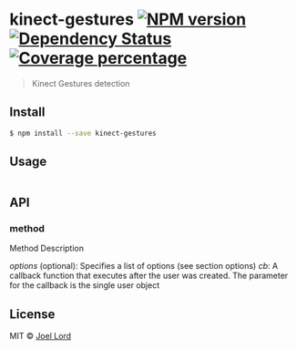 # kinect-gestures [![NPM version][npm-image]][npm-url] [![Dependency Status][daviddm-image]][daviddm-url] [![Coverage percentage][coveralls-image]][coveralls-url]
> Kinect Gestures detection


## Install

```sh
$ npm install --save kinect-gestures
```


## Usage

```js

```

## API

### method

Method Description

*options* (optional): Specifies a list of options (see section options)
*cb*: A callback function that executes after the user was created.  The parameter for the callback is the single user object

## License

MIT © [Joel Lord](http://www.github.com/joellord)


[npm-image]: https://badge.fury.io/js/kinect-gestures.svg
[npm-url]: https://npmjs.org/package/kinect-gestures
[travis-image]: https://travis-ci.org/joellord/kinect-gestures.svg?branch=master
[travis-url]: https://travis-ci.org/joellord/kinect-gestures
[daviddm-image]: https://david-dm.org/joellord/kinect-gestures.svg?theme=shields.io
[daviddm-url]: https://david-dm.org/joellord/kinect-gestures
[coveralls-image]: https://coveralls.io/repos/joellord/kinect-gestures/badge.svg
[coveralls-url]: https://coveralls.io/r/joellord/kinect-gestures
